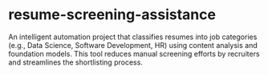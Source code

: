 # resume-screening-assistance
An intelligent automation project that classifies resumes into job categories (e.g., Data Science, Software Development, HR) using content analysis and foundation models. This tool reduces manual screening efforts by recruiters and streamlines the shortlisting process.
